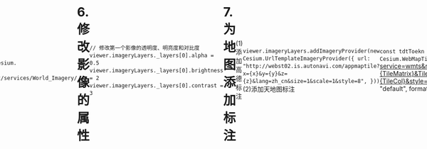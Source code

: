 # 1.加载默认地图

`
<!DOCTYPE html>
<html lang="en">
<head>
    <meta charset="UTF-8">
    <title>Title</title>
    <script type="text/javascript" src="./Cesium/Cesium.js"></script>
    <style>
        @import url('./Cesium/Widgets/widgets.css');
        *{box-sizing: border-box;}
        body{
            display: flex;
            justify-content: center;
            align-items: center;
        }
        #cesiumContainer{
            height: 70vh;
            width: 50vw;
        }
    </style>
</head>
<body>
<div id="cesiumContainer">
</div>
<script>
    var token='账号token';
    Cesium.Ion.defaultAccessToken=token;
    const viewer = new Cesium.Viewer("cesiumContainer");
</script>
</body>

</html>
`

可通过图片上的语法控制控件是否显示在UI界面上

# 2.加载不显示各种控件的地图

(1)方法一

下面图片上有各种小组件，下面代码可使其不显示

![这是图片](./UI.png "UI控件说明")

`
<!DOCTYPE html>
<html lang="en">
<head>
    <meta charset="UTF-8">
    <title>Title</title>
    <script type="text/javascript" src="./Cesium/Cesium.js"></script>
    <style>
        @import url('./Cesium/Widgets/widgets.css');
        *{box-sizing: border-box;}
        body{
            display: flex;
            justify-content: center;
            align-items: center;
        }
        #cesiumContainer{
            height: 70vh;
            width: 50vw;
            }
    </style>
</head>
<body>
<div id="cesiumContainer"></div>
<script>
    var token='账号token';
    Cesium.Ion.defaultAccessToken=token;
    const viewer = new Cesium.Viewer("cesiumContainer",{
        animation:false,//6
        timeline:false,//8
        geocoder:false,//1
        homeButton:false,//2
        sceneModePicker:false,//3
        baseLayerPicker:false,//4
        navigationHelpButton:false,//5
        fullscreenButton:false,//9
        infoBox:false,//信息框
        navigationInstructionsInitiallyVisible:false,
        selectionIndicator:false,//是否选取指示器组件
        vrButton:false,//VR模式
    });
    viewer._cesiumWidget._creditContainer.style.display="none";//7
</script>
</body>
</html>
`

(2)方法二

`
<!DOCTYPE html>
<html lang="en">
<head>
    <meta charset="UTF-8">
    <title>Title</title>
    <script type="text/javascript" src="./Cesium/Cesium.js"></script>
    <style>
        @import url('./Cesium/Widgets/widgets.css');
        *{box-sizing: border-box;}
        body{
            display: flex;
            justify-content: center;
            align-items: center;
        }
        #cesiumContainer{
            height: 70vh;
            width: 50vw;
        }
        /* 隐藏cesium的图标及版权信息 */
        .cesium-widget-credits {
            display: none !important;
            visibility: hidden !important;
        }
    </style>
</head>
<body>
<div id="cesiumContainer"></div>
<script>
    var token='账号token';
    Cesium.Ion.defaultAccessToken=token;
    const viewer = new Cesium.CesiumWidget("cesiumContainer");
</script>
</body>
</html>
`

# 3.加载其他来源的地图

(1)Argis地图

`
<!DOCTYPE html>
<html lang="en">

<head>
    <meta charset="UTF-8">
    <title>Title</title>
    <script type="text/javascript" src="./Cesium/Cesium.js"></script>
    <!-- 在此引入其他来源的JS文件 -->
    <style>
        @import url('./Cesium/Widgets/widgets.css');
        * {
            box-sizing: border-box;
        }
        body {
            display: flex;
            justify-content: center;
            align-items: center;
        }
        #cesiumContainer {
            height: 70vh;
            width: 50vw;
        }
        /* 隐藏cesium的图标及版权信息 */
        .cesium-widget-credits {
            display: none !important;
            visibility: hidden !important;
        }
    </style>
</head>
<body>
    <div id="cesiumContainer"></div>
    <script>
        var token = '账号token';
        Cesium.Ion.defaultAccessToken = token;
        const viewer = new Cesium.CesiumWidget("cesiumContainer");
        viewer.imageryLayers.get(0).show = false;//不使用cesium自带的默认底图
        //替换地图来源
        var img_arcgis=new Cesium.ArcGisMapServerImageryProvider({
            name:"img_arcgis",
            url:"https://services.arcgisonline.com/ArcGIS/rest/services/World_Imagery/MapServer"
        });
        var layers= viewer.scene.imageryLayers;
        layers.addImageryProvider(img_arcgis);
        //替换到此结束
    </script>
</body>
</html>
`

下面其他的地图就不放源码了，只放中间一部分，替换掉就行

(2)百度地图(需要引入百度JS文件)

`
    var img_baidu=new BaiDuImageryProvider({
        layer:"vec"
    });
    var layers= viewer.scene.imageryLayers;
    layers.addImageryProvider(img_baidu);
`

(3)高德影像

`
   var layers= viewer.scene.imageryLayers;
    layers.addImageryProvider(new Cesium.UrlTemplateImageryProvider({
        url:"http://webst02.is.autonavi.com/appmaptile?style=6&x={x}&y={y}&z={z}"
    }));
`

(4)高德矢量

`
    var layers= viewer.scene.imageryLayers;
    layers.addImageryProvider(new Cesium.UrlTemplateImageryProvider({
        url:"http://webst02.is.autonavi.com/appmaptile?style=7&x={x}&y={y}&z={z}"
    }));
`

其他方法请[点我](http://syzdev.cn/cesium-docs/guide/ImageryProvider-example.html#gridimageryprovider)

# 4.场景渲染

`
    viewer.scene.skyBox.show = false // 隐藏星空
    viewer.scene.skyAtmosphere.show = false  // 隐藏大气层
    viewer.scene.globe.show = false  // 隐藏地球
    viewer.scene.sun.show = false  // 隐藏太阳
    viewer.scene.moon.show = false // 隐藏月亮

`
# 5.添加图层

`
    //方法1.这种方法添加影像图层只能添加一个
    const viewer = new Cesium.Viewer("cesiumContainer", {
        imageryProvider: new Cesium.ArcGisMapServerImageryProvider({
            url: 'https://services.arcgisonline.com/ArcGIS/rest/services/World_Imagery/MapServer'
    })
})
`

`
    //方法2
    const ArcGisImagery = viewer.imageryLayers.addImageryProvider(new Cesium.   ArcGisMapServerImageryProvider({
    url: 'https://services.arcgisonline.com/ArcGIS/rest/services/World_Imagery/   MapServer'
    }))
`
# 6.修改影像的属性

`
    // 修改第一个影像的透明度、明亮度和对比度
    viewer.imageryLayers._layers[0].alpha = 0.5
    viewer.imageryLayers._layers[0].brightness = 2
    viewer.imageryLayers._layers[0].contrast = 3    
`
# 7.为地图添加标注

(1)添加高德标注

`
    viewer.imageryLayers.addImageryProvider(new Cesium.UrlTemplateImageryProvider({
        url: "http://webst02.is.autonavi.com/appmaptile?x={x}&y={y}&z={z}&lang=zh_cn&size=1&scale=1&style=8",
    }))
`
(2)添加天地图标注

`
    const tdtToekn = '账号token'
    viewer.imageryLayers.addImageryProvider(new Cesium.WebMapTileServiceImageryProvider({
        url: `http://t0.tianditu.com/cva_w/wmts?service=wmts&request=GetTile&version=1.0.0&LAYER=cva&tileMatrixSet=w&TileMatrix={TileMatrix}&TileRow={TileRow}&TileCol={TileCol}&style=default&format=tiles&tk=${tdtToekn}`,
        layer: "tdtAnnoLayer",
        style: "default",
        format: "image/jpeg",
        tileMatrixSetID: "GoogleMapsCompatible",
    }))
`
# 8.添加地形

`
    //方法一
    const viewer = new Cesium.Viewer("cesiumContainer", {
        terrainProvider: new Cesium.ArcGISTiledElevationTerrainProvider({
            url: 'https://elevation3d.arcgis.com/arcgis/rest/services/WorldElevation3D/Terrain3D/ImageServer',
        })
    })
`

`
    const viewer = new Cesium.Viewer("cesiumContainer")
    const ArcGisTerrainProvider = new Cesium.ArcGISTiledElevationTerrainProvider({
        url: 'https://elevation3d.arcgis.com/arcgis/rest/services/WorldElevation3D/Terrain3D/ImageServer',
    })
    viewer.terrainProvider = ArcGisTerrainProvider
`

地形提供示例：[点我](http://syzdev.cn/cesium-docs/guide/terrainProvider-example.html#arcgistiledelevationterrainprovider)

# 9.为海面添加流动效果

`
    const viewer = new Cesium.Viewer("cesiumContainer")
    const terrainProvider = Cesium.createWorldTerrain({
        requestWaterMask: true, // 请求水体效果所需要的海岸线数据
    })
    viewer.terrainProvider = terrainProvider
`

# 10.添加等高线

`
    function contourLine(width, spacing, color) {
        let material = Cesium.Material.fromType("ElevationContour")
        material.uniforms.width = width
        material.uniforms.spacing = spacing
        material.uniforms.color = color
        viewer.scene.globe.material = material
    }
    // 等高线的线宽为2px，高度间隔为100m，颜色为红色
    contourLine(2.0, 100, Cesium.Color.RED)
`

